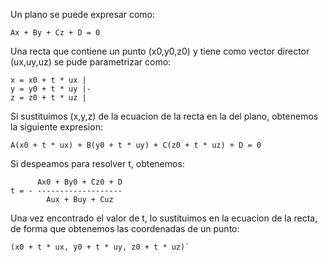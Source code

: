 Un plano se puede expresar como:
```
Ax + By + Cz + D = 0
```

Una recta que contiene un punto (x0,y0,z0) y tiene como 
vector director (ux,uy,uz) se pude parametrizar como:
```
x = x0 + t * ux |
y = y0 + t * uy |-
z = z0 + t * uz |
```

Si sustituimos (x,y,z) de la ecuacion de la recta en la del 
plano, obtenemos la siguiente expresion:

```
A(x0 + t * ux) + B(y0 + t * uy) + C(z0 + t * uz) + D = 0
```

Si despeamos para resolver t, obtenemos:
```
      Ax0 + By0 + Cz0 + D
t = - -------------------
        Aux + Buy + Cuz
```

Una vez encontrado el valor de t, lo sustituimos en la 
ecuacion de la recta, de forma que obtenemos las coordenadas
de un punto:
```
(x0 + t * ux, y0 + t * uy, z0 + t * uz)`
```